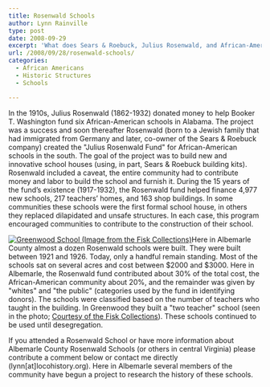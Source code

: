```yaml
---
title: Rosenwald Schools
author: Lynn Rainville
type: post
date: 2008-09-29
excerpt: 'What does Sears & Roebuck, Julius Rosenwald, and African-American education have in common ?'
url: /2008/09/28/rosenwald-schools/
categories:
  - African Americans
  - Historic Structures
  - Schools

---
```

In the 1910s, Julius Rosenwald (1862-1932) donated money to help Booker T. Washington fund six African-American schools in Alabama. The project was a success and soon thereafter Rosenwald (born to a Jewish family that had immigrated from Germany and later, co-owner of the Sears & Roebuck company) created the "Julius Rosenwald Fund" for African-American schools in the south. The goal of the project was to build new and innovative school houses (using, in part, Sears & Roebuck building kits). Rosenwald included a caveat, the entire community had to contribute money and labor to build the school and furnish it. During the 15 years of the fund’s existence (1917-1932), the Rosenwald fund helped finance 4,977 new schools, 217 teachers’ homes, and 163 shop buildings. In some communities these schools were the first formal school house, in others they replaced dilapidated and unsafe structures. In each case, this program encouraged communities to contribute to the construction of their school.

[<img   src="/media/2008/09/greenwoodschool_fisk.jpg" alt="Greenwood School (Image from the Fisk Collections)" />][1]Here in Albemarle County almost a dozen Rosenwald schools were built. They were built between 1921 and 1926. Today, only a handful remain standing. Most of the schools sat on several acres and cost between $2000 and $3000. Here in Albemarle, the Rosenwald fund contributed about 30% of the total cost, the African-American community about 20%, and the remainder was given by "whites" and "the public" (categories used by the fund in identifying donors). The schools were classified based on the number of teachers who taught in the building. In Greenwood they built a "two teacher" school (seen in the photo; [Courtesy of the Fisk Collections](http://rosenwald.fisk.edu/)). These schools continued to be used until desegregation.

If you attended a Rosenwald School or have more information about Albemarle County Rosenwald Schools (or others in central Virginia) please contribute a comment below or contact me directly (lynn[at]locohistory.org). Here in Albemarle several members of the community have begun a project to research the history of these schools.[][2]

 [1]: /media/2008/09/greenwoodschool_fisk.jpg
 [2]: http://rosenwald.fisk.edu/
